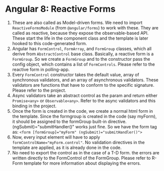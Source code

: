 # Angular 8: Reactive Forms
1.	These are also called as Model-driven forms. We need to import `ReactiveFormsModule` (from `@angular/forms`) to work with these. They are called as reactive, because they expose the observable-based API. These start the life in the component class and the template is later hooked to this code-generated form.
2.	Angular has `FormControl`, `FormArray`, and `FormGroup` classes, which all derive from `AbstractControl` base class. Basically, a reactive form is a `FormGroup`. So we create a `FormGroup` and to the constructor pass the config object, which contains a list of `FormControls`. Please refer to the reactive form in polling-app.
3.	Every `FormControl` constructor takes the default value, array of synchronous validators, and an array of asynchronous validators. These validators are functions that have to conform to the specific signature. Please refer to the project.
4.	Async validators take an abstract control as the param and return either `Promise<any>` or `Observable<any>`. Refer to the async validators and this binding in the project.
5.	Once the form is created in the code, we create a normal html form in the template. Since the formgroup is created in the code (say myForm), it should be assigned to the formGroup built-in directive. (ngSubmit)="submitHandler()" works just fine. So we have the form tag as: `<form [formGroup]="myForm" (ngSubmit)="submitHandler()">`
6.	Now, every input element will have to apply `formControlName="myForm.control"`. No validation directives in the template are applied, as it is already done in the code.
7.	No need to export the control as in the case of a T-D form. the errors are written directly to the FormControl of the FormGroup. Please refer to R-Form template for more information about displaying the errors.